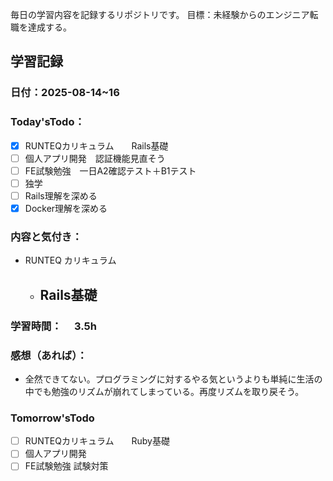 毎日の学習内容を記録するリポジトリです。
目標：未経験からのエンジニア転職を達成する。

## 学習記録
### 日付：2025-08-14~16
### Today'sTodo：
- [x] RUNTEQカリキュラム　　Rails基礎
- [ ] 個人アプリ開発　認証機能見直そう
- [ ] FE試験勉強　一日A2確認テスト＋B1テスト
- [ ] 独学
- [ ] Rails理解を深める
- [x] Docker理解を深める　
### 内容と気付き：
- RUNTEQ カリキュラム　
    - Rails基礎
        - 
                        
### 学習時間：　 3.5h
### 感想（あれば）：
- 全然できてない。プログラミングに対するやる気というよりも単純に生活の中でも勉強のリズムが崩れてしまっている。再度リズムを取り戻そう。
### Tomorrow'sTodo
- [ ] RUNTEQカリキュラム　　Ruby基礎
- [ ] 個人アプリ開発　
- [ ] FE試験勉強 試験対策
